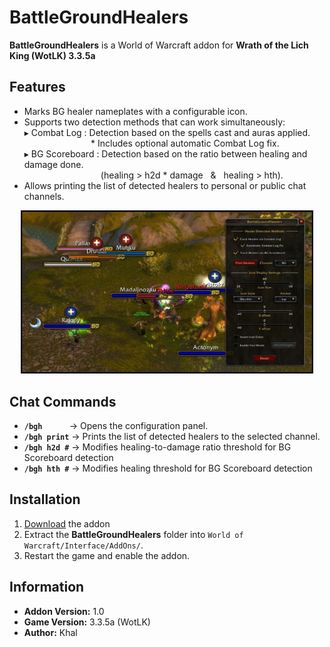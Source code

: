 # BattleGroundHealers

**BattleGroundHealers** is a World of Warcraft addon for **Wrath of the Lich King (WotLK) 3.3.5a**  

## Features  
- Marks BG healer nameplates with a configurable icon.  
- Supports two detection methods that can work simultaneously: <br>
  ▸ Combat Log    : Detection based on the spells cast and auras applied. <br>
&nbsp;&nbsp;&nbsp;&nbsp;&nbsp;&nbsp;&nbsp;&nbsp;&nbsp;&nbsp;&nbsp;&nbsp;&nbsp;&nbsp;&nbsp;&nbsp;&nbsp;&nbsp;&nbsp;&nbsp;&nbsp;&nbsp;&nbsp;&nbsp;&nbsp;&nbsp;&nbsp;* Includes optional automatic Combat Log fix. <br>
  ▸ BG Scoreboard : Detection based on the ratio between healing and damage done. <br>
&nbsp;&nbsp;&nbsp;&nbsp;&nbsp;&nbsp;&nbsp;&nbsp;&nbsp;&nbsp;&nbsp;&nbsp;&nbsp;&nbsp;&nbsp;&nbsp;&nbsp;&nbsp;&nbsp;&nbsp;&nbsp;&nbsp;&nbsp;&nbsp;&nbsp;&nbsp;&nbsp;&nbsp;&nbsp;&nbsp; (healing > h2d * damage &nbsp; & &nbsp; healing > hth).
- Allows printing the list of detected healers to personal or public chat channels. 
<p align="center">
  <img src="https://raw.githubusercontent.com/KhalGH/BattleGroundHealers-WotLK/refs/heads/assets/assets/BattleGroundHealersUI.jpg" 
       alt="ItemLevel UI Preview" width="93%">
</p>

## Chat Commands  
- **`/bgh`** &nbsp;&nbsp;&nbsp;&nbsp;&nbsp;&nbsp;&nbsp;&nbsp;&nbsp; → Opens the configuration panel.  
- **`/bgh print`** → Prints the list of detected healers to the selected channel.
- **`/bgh h2d #`** → Modifies healing-to-damage ratio threshold for BG Scoreboard detection
- **`/bgh hth #`** → Modifies healing threshold for BG Scoreboard detection    

## Installation  
1. [Download](https://github.com/KhalGH/BattleGroundHealers-WotLK/releases/download/v1.0-release/BattleGroundHealers.zip) the addon
2. Extract the **BattleGroundHealers** folder into `World of Warcraft/Interface/AddOns/`.  
3. Restart the game and enable the addon.  

## Information  
- **Addon Version:** 1.0  
- **Game Version:** 3.3.5a (WotLK)  
- **Author:** Khal  
